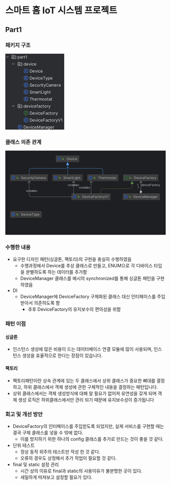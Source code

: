 # 스마트 홈 IoT 시스템 프로젝트
## Part1
### 패키지 구조
![img.png](img.png)
### 클래스 의존 관계
![img_1.png](img_1.png)

### 수행한 내용
* 요구한 디자인 패턴(싱글톤, 팩토리)의 구현을 충실히 수행하였음
  * 수행과정에서 Device를 추상 클래스로 만들고, ENUM으로 각 디바이스 타입을 분별하도록 하는 데이터를 추가함
  * DeviceManager 클래스를 예시의 synchronized를 통해 싱글톤 패턴을 구현하였음
* DI
  * DeviceManager에 DeviceFactory 구체화된 클래스 대신 인터페이스를 주입받아서 의존하도록 함
    * 추후 DeviceFactory의 유지보수의 편의성을 위함

### 패턴 이점
#### 싱글톤
- 인스턴스 생성에 많은 비용이 드는 데이터베이스 연결 모듈에 많이 사용되며, 인스턴스 생성을 효율적으로 한다는 장점이 있습니다.
#### 팩토리
- 팩토리패턴이란 상속 관계에 있는 두 클래스에서 상위 클래스가 중요한 뼈대를 결정하고, 하위 클래스에서 객체 생성에 관한 구체적인 내용을 결정하는 패턴입니다.
- 상위 클래스에서는 객체 생성방식에 대해 알 필요가 없어져 유연성을 갖게 되며 객체 생성 로직은 하위클래스에서만 관리 되기 때문에 유지보수성이 증가됩니다

### 회고 및 개선 방안
* DeviceFactory의 인터페이스를 주입받도록 되었지만, 실제 서비스를 구현할 때는 결국 구체 클래스를 넣을 수 밖에 없다.
  * 이를 방지하기 위한 하나의 config 클래스를 추가로 만드는 것이 좋을 것 같다.
* 단위 테스트
  * 정상 동작 위주의 테스트만 작성 한 것 같다.
  * 오류의 경우도 상정해서 추가 작업이 필요할 것 같다.
* final 및 static 설정 관리
  * 시간 상의 이유로 final과 static의 사용이유가 불분명한 곳이 있다.
  * 세밀하게 따져보고 설정할 필요가 있다.